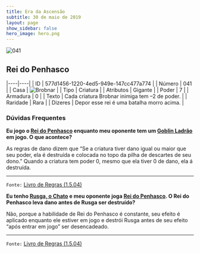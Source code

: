 ```yaml
---
title: Era da Ascensão
subtitle: 30 de maio de 2019
layout: page
show_sidebar: false
hero_image: hero.png
---
```


![041](https://cdn.keyforgegame.com/media/card_front/pt/435_041_HWRX8XX7C588_pt.png)

## Rei do Penhasco

|----|----|
| ID | 577d1456-1220-4ed5-949e-147cc477a774 |
| Número | 041 |
| Casa | ![Brobnar](https://archonarcana.com/images/thumb/e/e0/Brobnar.png/22px-Brobnar.png "Brobnar") |
| Tipo | Criatura |
| Atributos | Gigante |
| Poder | 7 |
| Armadura | 0 |
| Texto | Cada criatura Brobnar inimiga tem  –2 de poder. |
| Raridade | Rara |
| Dizeres | Depor esse rei é uma batalha morro acima. |

### Dúvidas Frequentes

**Eu jogo o [Rei do Penhasco](/cota/038) enquanto meu oponente tem
um [Goblin Ladrão](/cota/041) em jogo. O que acontece?**

As regras de dano dizem que “Se a criatura tiver dano igual ou maior
que seu poder, ela é destruída e colocada no topo da pilha de descartes
de seu dono.” Quando a criatura tem poder 0, mesmo que ela tiver 0 de dano,
ela á destruída.

<hr/>

`Fonte:` [Livro de Regras (1.5.04)](https://drive.google.com/open?id=14pM1J8ZR_4hZbGFZt-ArQdAGsHCPEQdE)

**Eu tenho [Rusga, o Chato](/cota/043) e meu oponente joga [Rei do Penhasco](/cota/038). O Rei do Penhasco leva dano antes de Rusga
ser destruído?**

Não, porque a habilidade de Rei do Penhasco é constante, seu efeito
é aplicado enquanto ele estiver em jogo e destrói Rusga antes de seu
efeito “após entrar em jogo” ser desencadeado.

<hr/>

`Fonte:` [Livro de Regras (1.5.04)](https://drive.google.com/open?id=14pM1J8ZR_4hZbGFZt-ArQdAGsHCPEQdE)
